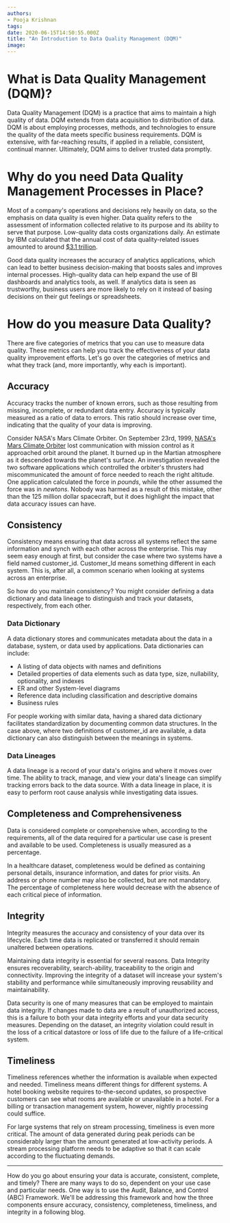 ```yaml
---
authors:
- Pooja Krishnan
tags:
date: 2020-06-15T14:50:55.000Z
title: "An Introduction to Data Quality Management (DQM)"
image:
---
```


# What is Data Quality Management (DQM)?
Data Quality Management (DQM) is a practice that aims to maintain a high quality of data. DQM extends from data acquisition to distribution of data. DQM is about employing processes, methods, and technologies to ensure the quality of the data meets specific business requirements. DQM is extensive, with far-reaching results, if applied in a reliable, consistent, continual manner. Ultimately, DQM aims to deliver trusted data promptly.

# Why do you need Data Quality Management Processes in Place?
Most of a company's operations and decisions rely heavily on data, so the emphasis on data quality is even higher. Data quality refers to the assessment of information collected relative to its purpose and its ability to serve that purpose. Low-quality data costs organizations daily. An estimate by IBM calculated that the annual cost of data quality-related issues amounted to around [$3.1 trillion](https://www.ibmbigdatahub.com/infographic/four-vs-big-data).

Good data quality increases the accuracy of analytics applications, which can lead to better business decision-making that boosts sales and improves internal processes. High-quality data can help expand the use of BI dashboards and analytics tools, as well. If analytics data is seen as trustworthy, business users are more likely to rely on it instead of basing decisions on their gut feelings or spreadsheets.

# How do you measure Data Quality?
There are five categories of metrics that you can use to measure data quality. These metrics can help you track the effectiveness of your data quality improvement efforts. Let's go over the categories of metrics and what they track (and, more importantly, why each is important).

## Accuracy
Accuracy tracks the number of known errors, such as those resulting from missing, incomplete, or redundant data entry. Accuracy is typically measured as a ratio of data to errors. This ratio should increase over time, indicating that the quality of your data is improving.

Consider NASA's Mars Climate Orbiter. On September 23rd, 1999, [NASA's Mars Climate Orbiter](https://www.wired.com/2010/11/1110mars-climate-observer-report/) lost communication with mission control as it approached orbit around the planet. It burned up in the Martian atmosphere as it descended towards the planet's surface. An investigation revealed the two software applications which controlled the orbiter's thrusters had miscommunicated the amount of force needed to reach the right altitude. One application calculated the force in *pounds*, while the other assumed the force was in *newtons*. Nobody was harmed as a result of this mistake, other than the 125 million dollar spacecraft, but it does highlight the impact that data accuracy issues can have.

## Consistency
Consistency means ensuring that data across all systems reflect the same information and synch with each other across the enterprise. This may seem easy enough at first, but consider the case where two systems have a field named customer_id. Customer_Id means something different in each system. This is, after all, a common scenario when looking at systems across an enterprise.

So how do you maintain consistency? You might consider defining a data dictionary and data lineage to distinguish and track your datasets, respectively, from each other.

### Data Dictionary
A data dictionary stores and communicates metadata about the data in a database, system, or data used by applications. Data dictionaries can include:
* A listing of data objects with names and definitions
* Detailed properties of data elements such as data type, size, nullability, optionality, and indexes
* ER and other System-level diagrams
* Reference data including classification and descriptive domains
* Business rules

For people working with similar data, having a shared data dictionary facilitates standardization by documenting common data structures. In the case above, where two definitions of customer_id are available, a data dictionary can also distinguish between the meanings in systems.  

### Data Lineages
A data lineage is a record of your data's origins and where it moves over time. The ability to track, manage, and view your data's lineage can simplify tracking errors back to the data source. With a data lineage in place, it is easy to perform root cause analysis while investigating data issues.

## Completeness and Comprehensiveness
Data is considered complete or comprehensive when, according to the requirements, all of the data required for a particular use case is present and available to be used. Completeness is usually measured as a percentage.

In a healthcare dataset, completeness would be defined as containing personal details, insurance information, and dates for prior visits. An address or phone number may also be collected, but are not mandatory. The percentage of completeness here would decrease with the absence of each critical piece of information.

## Integrity
Integrity measures the accuracy and consistency of your data over its lifecycle.  Each time data is replicated or transferred it should remain unaltered between operations.

Maintaining data integrity is essential for several reasons. Data Integrity ensures recoverability, search-ability, traceability to the origin and connectivity. Improving the integrity of a dataset will increase your system's stability and performance while simultaneously improving reusability and maintainability.

Data security is one of many measures that can be employed to maintain data integrity.  If changes made to data are a result of unauthorized access, this is a failure to both your data integrity efforts and your data security measures. Depending on the dataset, an integrity violation could result in the loss of a critical datastore or loss of life due to the failure of a life-critical system.

## Timeliness
Timeliness references whether the information is available when expected and needed. Timeliness means different things for different systems. A hotel booking website requires to-the-second updates, so prospective customers can see what rooms are available or unavailable in a hotel. For a billing or transaction management system, however, nightly processing could suffice.

For large systems that rely on stream processing, timeliness is even more critical. The amount of data generated during peak periods can be considerably larger than the amount generated at low-activity periods. A stream processing platform needs to be adaptive so that it can scale according to the fluctuating demands.

---

How do you go about ensuring your data is accurate, consistent, complete, and timely? There are many ways to do so, dependent on your use case and particular needs. One way is to use the Audit, Balance, and Control (ABC) Framework. We'll be addressing this framework and how the three components ensure accuracy, consistency, completeness, timeliness, and integrity in a following blog.
